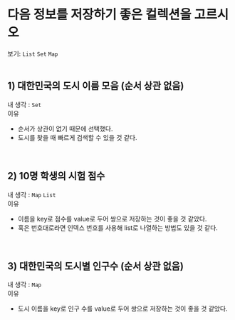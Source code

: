 # 다음 정보를 저장하기 좋은 컬렉션을 고르시오
보기: `List`  `Set`  `Map`  
<br/>   

## 1) 대한민국의 도시 이름 모음 (순서 상관 없음)   
내 생각 : `Set`    
이유   
- 순서가 상관이 없기 때문에 선택했다.  
- 도시를 찾을 때 빠르게 검색할 수 있을 것 같다.
<br/>

## 2) 10명 학생의 시험 점수
내 생각 : `Map` `List`  
이유   
- 이름을 key로 점수를 value로 두어 쌍으로 저장하는 것이 좋을 것 같았다.
- 혹은 번호대로라면 인덱스 번호를 사용해 list로 나열하는 방법도 있을 것 같다.
<br/>  

## 3) 대한민국의 도시별 인구수 (순서 상관 없음)
내 생각 : `Map`  
이유
- 도시 이름을 key로 인구 수를 value로 두어 쌍으로 저장하는 것이 좋을 것 같았다.
<br/>  

